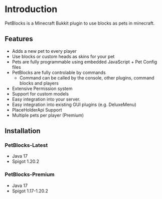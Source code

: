 # Introduction

PetBlocks is a Minecraft Bukkit plugin to use blocks as pets in minecraft.

## Features

* Adds a new pet to every player
* Use blocks or custom heads as skins for your pet
* Pets are fully programmable using embedded JavaScript + Pet Config files
* PetBlocks are fully controlable by commands
  * Command can be called by the console, other plugins, command blocks and players
* Extensive Permission system
* Support for custom models
* Easy integration into your server. 
* Easy integration into existing GUI plugins (e.g. DeluxeMenu)
* PlaceHolderApi Support
* Multiple pets per player (Premium)

## Installation

### PetBlocks-Latest

* Java 17 
* Spigot 1.20.2


### PetBlocks-Premium

* Java 17
* Spigot 1.17-1.20.2
